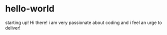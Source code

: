 # hello-world
starting up!
Hi there! i am very passionate about coding and i feel an urge to deliver!
